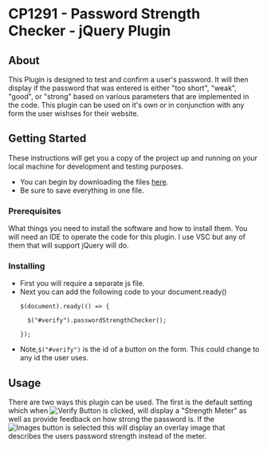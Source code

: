 # CP1291 - Password Strength Checker - jQuery Plugin


## About <a name = "about"></a>
This Plugin is designed to test and confirm a user's password. It will then display if the password that was entered is either "too short", "weak", "good", or "strong" based on various parameters that are implemented in the code.
This plugin can be used on it's own or in conjunction with any form the user wishses for their website.

## Getting Started <a name = "getting_started"></a>
These instructions will get you a copy of the project up and running on your local machine for development and testing purposes.

- You can begin by downloading the files [here](https://github.com/Lawrence-Downey/password-strength-checker).
- Be sure to save everything in one file.

### Prerequisites

What things you need to install the software and how to install them.
You will need an IDE to operate the code for this plugin. I use VSC but any of them that will support jQuery will do.

### Installing

- First you will require a separate js file.
- Next you can add the following code to your document.ready()
  ```
  $(document).ready(() => {

    $("#verify").passwordStrengthChecker();
   
  });
  ```
 - Note,`$("#verify")` is the id of a button on the form. This could change to any id the user uses.


## Usage <a name = "usage"></a>

There are two ways this plugin can be used. The first is the default setting which when ![Verify Button](https://user-images.githubusercontent.com/84094233/144719449-40c5b630-5f5a-4e6a-b70e-03f1c0910afc.png) is clicked, will display a "Strength Meter" as well as provide
feedback on how strong the password is. If the ![Images button]() is selected this will display an overlay image that describes the users password strength instead of the meter.
